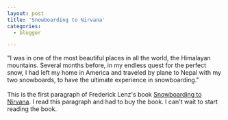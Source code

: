 ```yaml
---
layout: post
title: 'Snowboarding to Nirvana'
categories:
  - blogger

---
```


"I was in one of the most beautiful places in all the world, the Himalayan mountains.  Several months before, in my endless quest for the perfect snow, I had left my home in America and traveled by plane to Nepal with my two snowboards, to have the ultimate experience in snowboarding."
<br />
<br />This is the first paragraph of Frederick Lenz's book <a href="http://www.amazon.com/exec/obidos/ASIN/0312181795/qid=1026221758/sr=8-1/ref=sr_8_1/002-4458947-9779201">Snowboarding to Nirvana</a>.  I read this paragraph and had to buy the book.  I can't wait to start reading the book.
